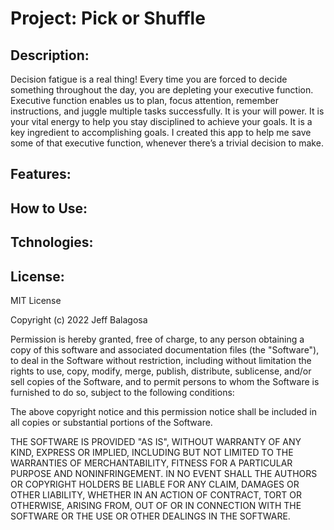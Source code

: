 # Project: Pick or Shuffle

## Description:

Decision fatigue is a real thing!
Every time you are forced to decide something throughout the day, you are depleting your executive function.
Executive function enables us to plan, focus attention, remember instructions, and juggle multiple tasks successfully. It is your will power. It is your vital energy to help you stay disciplined to achieve your goals. It is a key ingredient to accomplishing goals.
I created this app to help me save some of that executive function, whenever there’s a trivial decision to make.

## Features:

## How to Use:

## Tchnologies:

## License:

MIT License

Copyright (c) 2022 Jeff Balagosa

Permission is hereby granted, free of charge, to any person obtaining a copy
of this software and associated documentation files (the "Software"), to deal
in the Software without restriction, including without limitation the rights
to use, copy, modify, merge, publish, distribute, sublicense, and/or sell
copies of the Software, and to permit persons to whom the Software is
furnished to do so, subject to the following conditions:

The above copyright notice and this permission notice shall be included in all
copies or substantial portions of the Software.

THE SOFTWARE IS PROVIDED "AS IS", WITHOUT WARRANTY OF ANY KIND, EXPRESS OR
IMPLIED, INCLUDING BUT NOT LIMITED TO THE WARRANTIES OF MERCHANTABILITY,
FITNESS FOR A PARTICULAR PURPOSE AND NONINFRINGEMENT. IN NO EVENT SHALL THE
AUTHORS OR COPYRIGHT HOLDERS BE LIABLE FOR ANY CLAIM, DAMAGES OR OTHER
LIABILITY, WHETHER IN AN ACTION OF CONTRACT, TORT OR OTHERWISE, ARISING FROM,
OUT OF OR IN CONNECTION WITH THE SOFTWARE OR THE USE OR OTHER DEALINGS IN THE
SOFTWARE.
